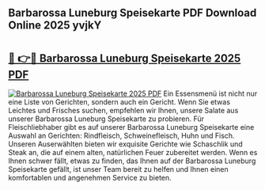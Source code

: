 ## Barbarossa Luneburg Speisekarte PDF Download Online 2025 yvjkY

# <h2><a href="http://gce23a.nevu.top/?p=Barbarossa+Luneburg+Speisekarte">🔗 👉🔴 Barbarossa Luneburg Speisekarte 2025 PDF</a></h2>

[![Barbarossa Luneburg Speisekarte 2025 PDF](https://i.imgur.com/dBaPXMq.png)](http://gce23a.nevu.top/?p=Barbarossa+Luneburg+Speisekarte)
Ein Essensmenü ist nicht nur eine Liste von Gerichten, sondern auch ein Gericht. Wenn Sie etwas Leichtes und Frisches suchen, empfehlen wir Ihnen, unsere Salate aus unserer Barbarossa Luneburg Speisekarte zu probieren. Für Fleischliebhaber gibt es auf unserer Barbarossa Luneburg Speisekarte eine Auswahl an Gerichten: Rindfleisch, Schweinefleisch, Huhn und Fisch. Unseren Auserwählten bieten wir exquisite Gerichte wie Schaschlik und Steak an, die auf einem alten, natürlichen Feuer zubereitet werden. Wenn es Ihnen schwer fällt, etwas zu finden, das Ihnen auf der Barbarossa Luneburg Speisekarte gefällt, ist unser Team bereit zu helfen und Ihnen einen komfortablen und angenehmen Service zu bieten.
